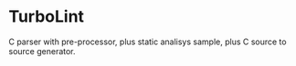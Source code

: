 # TurboLint

C parser with pre-processor, plus static analisys sample, plus C source to source generator.



